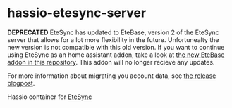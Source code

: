 # hassio-etesync-server

**DEPRECATED**
EteSync has updated to EteBase, version 2 of the EteSync server that allows for a lot more flexibility in the future. Unfortunealty the new version is not compatible with this old version. If you want to continue using EteSync as an home assistant addon, take a look at [the new EteBase addon in this repository](https://github.com/RuimteDraak/hassio-repository). This addon will no longer recieve any updates. 

For more information about migrating you account data, see [the release blogpost](https://blog.etesync.com/etesync-2-0-is-now-released/).

Hassio container for [EteSync](https://www.etesync.com/)